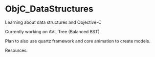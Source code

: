 ObjC_DataStructures
===================

Learning about data structures and Objective-C

Currently working on AVL Tree (Balanced BST)

Plan to also use quartz framework and core animation to create models. 

Resources:


